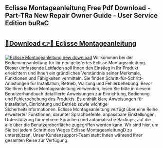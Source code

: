 ## Eclisse Montageanleitung Free Pdf Download - Part-TRa New Repair Owner Guide - User Service Edition buRaC

# <h2><a href="http://df7py9d.blite.top/?on=Eclisse+Montageanleitung">🔗Download 👉🔴 Eclisse Montageanleitung</a></h2>

[![Eclisse Montageanleitung new download](https://i.imgur.com/lujVjoI.png)](http://df7py9d.blite.top/?on=Eclisse+Montageanleitung)
Willkommen bei der Bedienungsanleitung für Ihr neu geliefertes Eclisse Montageanleitung. Dieser umfassende Leitfaden soll Ihnen den Einstieg in Ihr Produkt erleichtern und Ihnen ein gründliches Verständnis seiner Merkmale, Funktionen und Fähigkeiten vermitteln. Sie finden Schritt-für-Schritt-Anleitungen für Installation, Betrieb, Wartung und Fehlerbehebung. Bevor Sie Ihren Eclisse Montageanleitung verwenden, lesen Sie bitte in diesem Benutzerhandbuch detaillierte Anweisungen zur Einrichtung, Bedienung und Fehlerbehebung des Produkts. Es enthält klare Anweisungen für Installation, Einrichtung und Betrieb sowie wichtige Sicherheitsinformationen. Eclisse Montageanleitung verfügt über eine Reihe erweiterter Funktionen, darunter Sprachbefehle, anpassbare Einstellungen, Unterstützung für mehrere Sprachen und automatische Backups, auf die alle über die Benutzeroberfläche zugegriffen werden kann. Wir sind hier, um Sie bei jedem Schritt des Weges Eclisse MontageanleitungD zu unterstützen. Unser Kundensupport-Team steht Ihnen während Ihrer gesamten Reise zur Verfügung.
